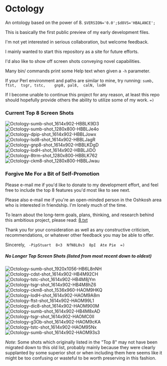 # Octology
An ontology based on the power of 8. ` $VERSION='0.0';$d8VS='HBALANCE'; `

This is basically the first public preview of my early development files.

I'm not yet interested in serious collaboration, but welcome feedback.

I mainly wanted to start this repository as a site for future efforts.

I'd also like to show off screen shots conveying novel capabilities.

Many bin/ commands print some Help text when given a `-h` parameter.

If your Perl environment and paths are similar to mine, try running:
  `sumb, ftst,  tsgr, tstc,    gnp8, pal8,  calN, lodH`

If I become unable to continue this project for any reason, at least this repo
  should hopefully provide others the ability to utilize some of my work. `=)`

### Current Top 8 Screen Shots
![Octology-sumb-shot_1614x902-HBBLK9D3](https://github.com/pip/Octology/blob/master/gfx/sho/Octology-sumb-shot_1614x902-HBBLK9D3.png "Octology-sumb-HBBLK9D3")
![Octology-sumb-shot_1280x800-HBBLJe4o](https://github.com/pip/Octology/blob/master/gfx/sho/Octology-sumb-shot_1280x800-HBBLJe4o.png "Octology-sumb-HBBLJe4o")
![Octology-dpip-shot_1614x902-HBBLJowx](https://github.com/pip/Octology/blob/master/gfx/sho/Octology-dpip-shot_1614x902-HBBLJowx.png "Octology-dpip-HBBLJowx")
![Octology-lsd8-shot_1614x902-HBBLJagR](https://github.com/pip/Octology/blob/master/gfx/sho/Octology-lsd8-shot_1614x902-HBBLJagR.png "Octology-lsd8-HBBLJagR")
![Octology-gnp8-shot_1614x902-HBBLKDgD](https://github.com/pip/Octology/blob/master/gfx/sho/Octology-gnp8-shot_1614x902-HBBLKDgD.png "Octology-gnp8-HBBLKDgD")
![Octology-lodH-shot_1614x902-HBBLJiDO](https://github.com/pip/Octology/blob/master/gfx/sho/Octology-lodH-shot_1614x902-HBBLJiDO.png "Octology-lodH-HBBLJiDO")
![Octology-8trm-shot_1280x800-HBBLK762](https://github.com/pip/Octology/blob/master/gfx/sho/Octology-8trm-shot_1280x800-HBBLK762.png "Octology-8trm-HBBLK762")
![Octology-ckm8-shot_1280x800-HBBLJwau](https://github.com/pip/Octology/blob/master/gfx/sho/Octology-ckm8-shot_1280x800-HBBLJwau.png "Octology-ckm8-HBBLJwau")

### Forgive Me For a Bit of Self-Promotion
Please e-mail me if you'd like to donate to my development effort, and
  feel free to include the top 8 features you'd most like to see next.

Please also e-mail me if you're an open-minded person in the Oshkosh
  area who is interested in friendship. I'm lonely much of the time.

To learn about the long-term goals, plans, thinking, and research behind
  this ambitious project, please read:
  [8.txt](https://github.com/pip/Octology/blob/master/dox/2du/8.txt "dox/2du/8.txt")

Thank you for your consideration as well as any constructive criticism,
  recommendations, or whatever other feedback you may be able to offer.

  Sincerely,  `  -PipStuart  8<3  NfN8L0v3  8pI  Ate Pie  =)  `

##### No Longer Top Screen Shots (listed from most recent down to oldest)
![Octology-sumb-shot_1920x1056-HB6L8nNH](https://github.com/pip/Octology/blob/master/gfx/sho/Octology-sumb-shot_1920x1056-HB6L8nNH.png "Octology-sumb-HB6L8nNH")
![Octology-cdst-shot_1614x902-HB4M92CH](https://github.com/pip/Octology/blob/master/gfx/sho/Octology-cdst-shot_1614x902-HB4M92CH.png "Octology-cdst-HB4M92CH")
![Octology-tstc-shot_1614x902-HB4M8jYm](https://github.com/pip/Octology/blob/master/gfx/sho/Octology-tstc-shot_1614x902-HB4M8jYm.png "Octology-tstc-HB4M8jYm")
![Octology-tsgr-shot_1614x902-HB4M8hZ6](https://github.com/pip/Octology/blob/master/gfx/sho/Octology-tsgr-shot_1614x902-HB4M8hZ6.png "Octology-tsgr-HB4M8hZ6")
![Octology-ckm8-shot_1536x960-HAOM9HKQ](https://github.com/pip/Octology/blob/master/gfx/sho/Octology-ckm8-shot_1536x960-HAOM9HKQ.png "Octology-ckm8-HAOM9HKQ")
![Octology-lodH-shot_1614x902-HAOM9A8m](https://github.com/pip/Octology/blob/master/gfx/sho/Octology-lodH-shot_1614x902-HAOM9A8m.png "Octology-lodH-HAOM9A8m")
![Octology-ftst-shot_1614x902-HAOM99L1](https://github.com/pip/Octology/blob/master/gfx/sho/Octology-ftst-shot_1614x902-HAOM99L1.png "Octology-ftst-HAOM99L1")
![Octology-dic8-shot_1614x902-HAOM900M](https://github.com/pip/Octology/blob/master/gfx/sho/Octology-dic8-shot_1614x902-HAOM900M.png "Octology-dic8-HAOM900M")
![Octology-sumb-shot_1614x902-HB4M8xAD](https://github.com/pip/Octology/blob/master/gfx/sho/Octology-sumb-shot_1614x902-HB4M8xAD.png "Octology-sumb-HB4M8xAD")
![Octology-tsgr-shot_1614x902-HAOMC0II](https://github.com/pip/Octology/blob/master/gfx/sho/Octology-tsgr-shot_1614x902-HAOMC0II.png "Octology-tsgr-HAOMC0II")
![Octology-g3Ob-shot_1614x902-HAOM9cKA](https://github.com/pip/Octology/blob/master/gfx/sho/Octology-g3Ob-shot_1614x902-HAOM9cKA.png "Octology-g3Ob-HAOM9cKA")
![Octology-tstc-shot_1614x902-HAOM95Nx](https://github.com/pip/Octology/blob/master/gfx/sho/Octology-tstc-shot_1614x902-HAOM95Nx.png "Octology-tstc-HAOM95Nx")
![Octology-sumb-shot_1614x902-HAOM93s3](https://github.com/pip/Octology/blob/master/gfx/sho/Octology-sumb-shot_1614x902-HAOM93s3.png "Octology-sumb-HAOM93s3")

*Note*: Some shots which originally listed in the "Top 8" may not have been
migrated down to this old list, probably mainly because they were clearly
supplanted by some superior shot or when including them here seems like it
might be too confusing or wasteful to be worth preserving in this fashion.
